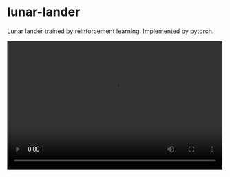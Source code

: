 # lunar-lander
Lunar lander trained by reinforcement learning. Implemented by pytorch.

<video src="https://github-production-user-asset-6210df.s3.amazonaws.com/48590144/255906151-cc0e03f4-7352-4573-874b-e6c6564d37dc.mp4" controls="controls" width="500" height="300">你的浏览器不支持播放该视频！</video>
